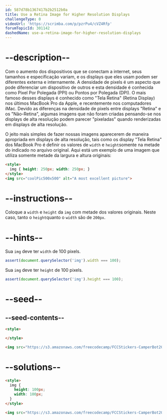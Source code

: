 ```yaml
---
id: 587d78b1367417b2b2512b0a
title: Use a Retina Image for Higher Resolution Displays
challengeType: 0
videoUrl: 'https://scrimba.com/p/pzrPu4/cVZ4Rfp'
forumTopicId: 301142
dashedName: use-a-retina-image-for-higher-resolution-displays
---
```


# --description--

Com o aumento dos dispositivos que se conectam a internet, seus tamanhos e especificação variam, e os displays que eles usam podem ser diferentes externa e internamente. A densidade de pixels é um aspecto que pode diferenciar um dispositivo de outros e esta densidade é conhecida como Pixel Por Polegada (PPI) ou Pontos por Polegada (DPI). O mais famoso desses displays é conhecido como "Tela Retina" (Retina Display) nos últimos MacBook Pro da Apple, e recentemente nos computadores iMac. Devido as diferenças na densidade de pixels entre displays "Retina" e os "Não-Retina", algumas imagens que não foram criadas pensando-se nos displays de alta resolução podem parecer "pixeladas" quando renderizadas em displays de alta resolução.

O jeito mais simples de fazer nossas imagens aparecerem de maneira apropriada em displays de alta resolução, tais como os display "Tela Retina" dos MacBook Pro é definir os valores de `width` e `height`somente na metade do indicado no arquivo original. Aqui está um exemplo de uma imagem que utiliza somente metade da largura e altura originais:

```html
<style>
  img { height: 250px; width: 250px; }
</style>
<img src="coolPic500x500" alt="A most excellent picture">
```

# --instructions--

Coloque a `width` e `height` da `img` com metade dos valores originais. Neste caso, tanto o `height`quanto o `width` são de `200px`.

# --hints--

Sua `img` deve ter `width` de 100 pixels.

```js
assert(document.querySelector('img').width === 100);
```

Sua `img` deve ter `height` de 100 pixels.

```js
assert(document.querySelector('img').height === 100);
```

# --seed--

## --seed-contents--

```html
<style>

</style>

<img src="https://s3.amazonaws.com/freecodecamp/FCCStickers-CamperBot200x200.jpg" alt="freeCodeCamp sticker that says 'Because CamperBot Cares'">
```

# --solutions--

```html
<style>
  img { 
    height: 100px; 
    width: 100px; 
  }
</style>

<img src="https://s3.amazonaws.com/freecodecamp/FCCStickers-CamperBot200x200.jpg" alt="freeCodeCamp sticker that says 'Because CamperBot Cares'">
```
